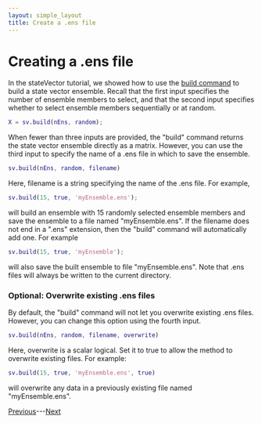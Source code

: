 ```yaml
---
layout: simple_layout
title: Create a .ens file
---
```


# Creating a .ens file

In the stateVector tutorial, we showed how to use the [build command](../stateVector/build) to build a state vector ensemble. Recall that the first input specifies the number of ensemble members to select, and that the second input specifies whether to select ensemble members sequentially or at random.
```matlab
X = sv.build(nEns, random);
```

When fewer than three inputs are provided, the "build" command returns the state vector ensemble directly as a matrix. However, you can use the third input to specify the name of a .ens file in which to save the ensemble.
```matlab
sv.build(nEns, random, filename)
```
Here, filename is a string specifying the name of the .ens file. For example,
```matlab
sv.build(15, true, 'myEnsemble.ens');
```
will build an ensemble with 15 randomly selected ensemble members and save the ensemble to a file named "myEnsemble.ens". If the filename does not end in a ".ens" extension, then the "build" command will automatically add one. For example
```matlab
sv.build(15, true, 'myEnsemble');
```
will also save the built ensemble to file "myEnsemble.ens". Note that .ens files will always be written to the current directory.

### Optional: Overwrite existing .ens files

By default, the "build" command will not let you overwrite existing .ens files. However, you can change this option using the fourth input.
```matlab
sv.build(nEns, random, filename, overwrite)
```
Here, overwrite is a scalar logical. Set it to true to allow the method to overwrite existing files. For example:
```matlab
sv.build(15, true, 'myEnsemble.ens', true)
```
will overwrite any data in a previously existing file named "myEnsemble.ens".

[Previous](intro)---[Next](object)
